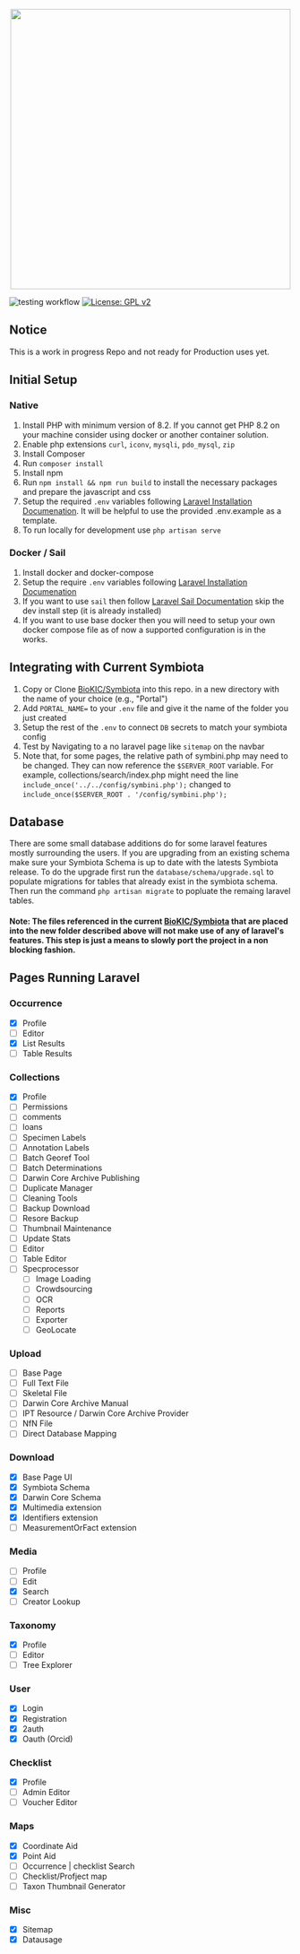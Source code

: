<p align="center">
    <a href="https://symbiota.org/" target="_blank">
        <picture>
			<source width="500" media="(prefers-color-scheme: dark)" srcset="https://github.com/user-attachments/assets/94a3507e-675f-4fe8-8504-12a567f268e9">
			<source width="500" media="(prefers-color-scheme: light)" srcset="https://github.com/user-attachments/assets/a3897966-7240-4345-ae27-af095adfdde0">
            <img width="500px" src="https://github.com/user-attachments/assets/94a3507e-675f-4fe8-8504-12a567f268e9" />
		</picture>
    </a>
</p>

![testing workflow](https://github.com/BioKIC/Symbiota-Laravel/actions/workflows/ci-cd.yml/badge.svg)
[![License: GPL v2](https://img.shields.io/badge/License-GPL_v2-blue.svg)](https://www.gnu.org/licenses/old-licenses/gpl-2.0.en.html)

## Notice
This is a work in progress Repo and not ready for Production uses yet.

## Initial Setup
### Native 
1. Install PHP with minimum version of 8.2. If you cannot get PHP 8.2 on your machine consider using docker or another container solution.
2. Enable php extensions `curl`, `iconv`, `mysqli`, `pdo_mysql`, `zip`
3. Install Composer
4. Run `composer install`
5. Install npm
6. Run `npm install && npm run build` to install the necessary packages and prepare the javascript and css
7. Setup the required `.env` variables following [Laravel Installation Documenation](https://laravel.com/docs/11.x/installation#environment-based-configuration). It will be helpful to use the provided .env.example as a template.
8. To run locally for development use `php artisan serve`

### Docker / Sail
1. Install docker and docker-compose
2. Setup the require `.env` variables following [Laravel Installation Documenation](https://laravel.com/docs/11.x/installation#environment-based-configuration)
3. If you want to use `sail` then follow [Laravel Sail Documentation](https://laravel.com/docs/11.x/sail) skip the dev install step (it is already installed)
4. If you want to use base docker then you will need to setup your own docker compose file as of now a supported configuration is in the works.

## Integrating with Current Symbiota
1. Copy or Clone [BioKIC/Symbiota](https://github.com/BioKIC/Symbiota) into this repo. in a new directory with the name of your choice (e.g., "Portal")
2. Add `PORTAL_NAME=` to your `.env` file and give it the name of the folder you just created
3. Setup the rest of the `.env` to connect `DB` secrets to match your symbiota config
4. Test by Navigating to a no laravel page like `sitemap` on the navbar
5. Note that, for some pages, the relative path of symbini.php may need to be changed. They can now reference the `$SERVER_ROOT` variable. For example, collections/search/index.php might need the line `include_once('../../config/symbini.php');` changed to `include_once($SERVER_ROOT . '/config/symbini.php');`

## Database
There are some small database additions do for some laravel features mostly surrounding the users. If you are upgrading from an existing schema make sure your Symbiota Schema is up to date with the latests Symbiota release. To do the upgrade first run the `database/schema/upgrade.sql` to populate migrations for tables that already exist in the symbiota schema. Then run the command `php artisan migrate` to popluate the remaing laravel tables.

#### Note: The files referenced in the current [BioKIC/Symbiota](https://github.com/BioKIC/Symbiota) that are placed into the new folder described above will not make use of any of laravel's features. This step is just a means to slowly port the project in a non blocking fashion. 

## Pages Running Laravel
### Occurrence
 - [x] Profile
 - [ ] Editor
 - [x] List Results
 - [ ] Table Results
       
### Collections
- [x] Profile
- [ ] Permissions
- [ ] comments
- [ ] loans
- [ ] Specimen Labels
- [ ] Annotation Labels
- [ ] Batch Georef Tool
- [ ] Batch Determinations
- [ ] Darwin Core Archive Publishing
- [ ] Duplicate Manager
- [ ] Cleaning Tools
- [ ] Backup Download
- [ ] Resore Backup
- [ ] Thumbnail Maintenance
- [ ] Update Stats
- [ ] Editor
- [ ] Table Editor
- [ ] Specprocessor
  - [ ] Image Loading
  - [ ] Crowdsourcing
  - [ ] OCR
  - [ ] Reports
  - [ ] Exporter
  - [ ] GeoLocate
      
### Upload
- [ ] Base Page
- [ ] Full Text File
- [ ] Skeletal File
- [ ] Darwin Core Archive Manual
- [ ] IPT Resource / Darwin Core Archive Provider
- [ ] NfN File
- [ ] Direct Database Mapping

### Download
- [x] Base Page UI
- [x] Symbiota Schema
- [x] Darwin Core Schema
- [x] Multimedia extension
- [x] Identifiers extension
- [ ] MeasurementOrFact extension

### Media
- [ ] Profile
- [ ] Edit
- [x] Search
- [ ] Creator Lookup
      
### Taxonomy
- [x] Profile
- [ ] Editor
- [ ] Tree Explorer

### User
- [x] Login
- [x] Registration
- [x] 2auth
- [x] Oauth (Orcid)

### Checklist
- [x] Profile
- [ ] Admin Editor
- [ ] Voucher Editor
      
### Maps
- [x] Coordinate Aid
- [x] Point Aid
- [ ] Occurrence | checklist Search
- [ ] Checklist/Profject map
- [ ] Taxon Thumbnail Generator

### Misc
- [x] Sitemap
- [x] Datausage
